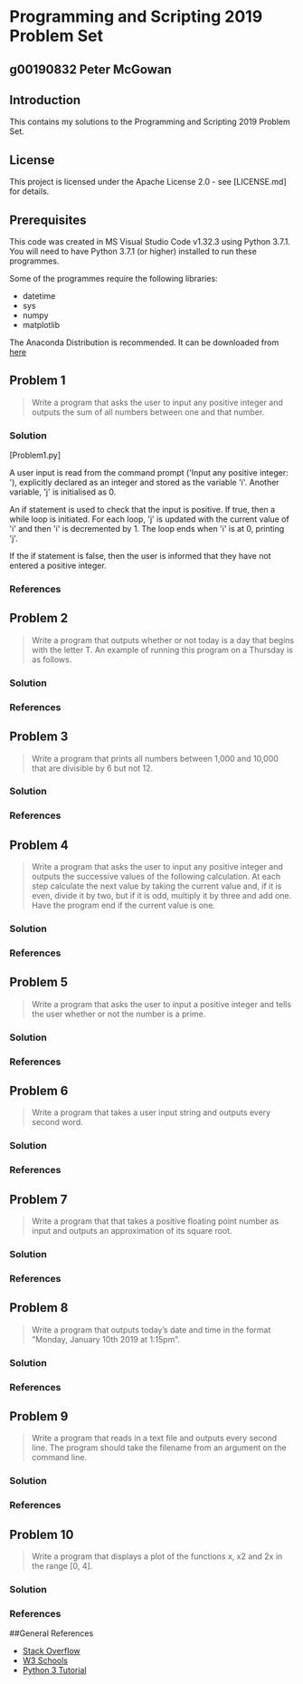 # Programming and Scripting 2019 Problem Set
## g00190832 Peter McGowan

## Introduction

This contains my solutions to the Programming and Scripting 2019 Problem Set.

## License

This project is licensed under the Apache License 2.0 - see [LICENSE.md] for details.

## Prerequisites

This code was created in MS Visual Studio Code v1.32.3 using Python 3.7.1.
You will need to have Python 3.7.1 (or higher) installed to run these programmes.

Some of the programmes require the following libraries:
* datetime
* sys
* numpy
* matplotlib

The Anaconda Distribution is recommended. It can be downloaded from [here](https://www.anaconda.com/distribution/#download-section)

## Problem 1
> Write a program that asks the user to input any positive integer and outputs the
sum of all numbers between one and that number.

### Solution
[Problem1.py]

A user input is read from the command prompt ('Input any positive integer: '), explicitly declared as an integer and stored as the variable 'i'.
Another variable, 'j' is initialised as 0.

An if statement is used to check that the input is positive. If true, then a while loop is initiated. For each loop, 'j' is updated with the current value of 'i' and then 'i' is decremented by 1. The loop ends when 'i' is at 0, printing 'j'.

If the if statement is false, then the user is informed that they have not entered a positive integer.

### References

## Problem 2
> Write a program that outputs whether or not today is a day that begins with the
letter T. An example of running this program on a Thursday is as follows.

### Solution


### References

## Problem 3
> Write a program that prints all numbers between 1,000 and 10,000 that are divisible
by 6 but not 12.


### Solution


### References

## Problem 4
> Write a program that asks the user to input any positive integer and outputs the
successive values of the following calculation. At each step calculate the next value
by taking the current value and, if it is even, divide it by two, but if it is odd, multiply
it by three and add one. Have the program end if the current value is one.

### Solution


### References

## Problem 5
> Write a program that asks the user to input a positive integer and tells the user
whether or not the number is a prime.

### Solution


### References

## Problem 6
> Write a program that takes a user input string and outputs every second word.

### Solution


### References


## Problem 7
> Write a program that that takes a positive floating point number as input and outputs
an approximation of its square root.

### Solution


### References


## Problem 8
> Write a program that outputs today’s date and time in the format ”Monday, January
10th 2019 at 1:15pm”.

### Solution


### References


## Problem 9
> Write a program that reads in a text file and outputs every second line. The program
should take the filename from an argument on the command line.

### Solution


### References


## Problem 10
> Write a program that displays a plot of the functions x, x2 and 2x in the range [0, 4].

### Solution


### References


##General References

* [Stack Overflow](https://stackoverflow.com/)
* [W3 Schools](https://www.w3schools.com/python/default.asp)
* [Python 3 Tutorial](https://docs.python.org/3/tutorial/)


